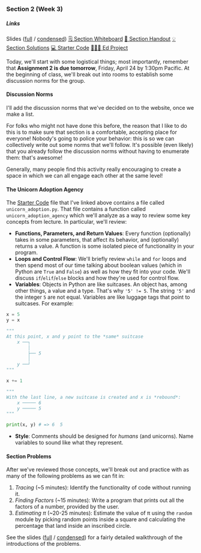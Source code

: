 ### Section 2 (Week 3)

<div class="card mb-3">
    <div class="card-body">
        <h5 class="card-title">Links</h5>
        <span class="card-link">
            Slides (<a href="https://drive.google.com/open?id=1IXpXkVh3DCMMTaqZy4q_CazC6t90g5gm">full</a> / <a href="https://drive.google.com/open?id=1kQ5CGqjlAlbnylLpp7v-tH72JF5mxG_h">condensed</a>)
        </span>
        <span class="card-link">
            <a href="https://drive.google.com/file/d/1G1ygqVOSG2zi_l2UEQJ8KJubPs_PZzE_/view?usp=sharing">&#128466; Section Whiteboard</a>
        </span>
        <span class="card-link">
            <a href="http://web.stanford.edu/class/cs106a/section/section2/section2.html">&#128221; Section Handout</a>
        </span>
        <span class="card-link">
            <a href="http://web.stanford.edu/class/cs106a/section/section2/section2-soln.html">&#128161; Section Solutions</a>
        </span>
        <span class="card-link">
            <a href="https://drive.google.com/open?id=1k3B9djMdFPox7gxVysigpcvGG8eKoWuC">&#128187; Starter Code</a>
        </span>
        <span class="card-link">
            <a href="https://us.edstem.org/courses/325/lessons/1113">&#128105;&#127998;&#8205;&#128187; Ed Project</a>
        </span>
    </div>
</div>

Today, we'll start with some logistical things; most importantly, remember that **Assignment 2 is due tomorrow**, Friday, April 24 by 1:30pm Pacific. At the beginning of class, we'll break out into rooms to establish some discussion norms for the group.

#### Discussion Norms
I'll add the discussion norms that we've decided on to the website, once we make a list. 

For folks who might not have done this before, the reason that I like to do this is to make sure that section is a comfortable, accepting place for everyone! Nobody's going to police your behavior: this is so we can collectively write out some norms that we'll follow. It's possible (even likely) that you already follow the discussion norms without having to enumerate them: that's awesome!

Generally, many people find this activity really encouraging to create a space in which we can all engage each other at the same level!

#### The Unicorn Adoption Agency
The [Starter Code](https://drive.google.com/open?id=1k3B9djMdFPox7gxVysigpcvGG8eKoWuC) file that I've linked above contains a file called `unicorn_adoption.py`. That file contains a function called `unicorn_adoption_agency` which we'll analyze as a way to review some key concepts from lecture. In particular, we'll review:
* **Functions, Parameters, and Return Values**: Every function (optionally) takes in some parameters, that affect its behavior, and (optionally) returns a value. A function is some isolated piece of functionality in your program.
* **Loops and Control Flow**: We'll briefly review `while` and `for` loops and then spend most of our time talking about boolean values (which in Python are `True` and `False`) as well as how they fit into your code. We'll discuss `if`/`elif`/`else` blocks and how they're used for control flow.
* **Variables**: Objects in Python are like suitcases. An object has, among other things, a value and a type. That's why `'5' != 5`. The string `'5'` and the integer `5` are not equal. Variables are like luggage tags that point to suitcases. For example:

```python
x = 5
y = x

"""
At this point, x and y point to the *same* suitcase
    x ──┐
        │
        ├── 5
        │
    y ──┘
"""

x += 1

"""
With the last line, a new suitcase is created and x is *rebound*:
    x ───── 6
    y ───── 5
"""

print(x, y) # => 6  5
```
* **Style**: Comments should be designed for *humans* (and unicorns). Name variables to sound like what they represent.

#### Section Problems
After we've reviewed those concepts, we'll break out and practice with as many of the following problems as we can fit in:

1. *Tracing* (~5 minutes): Identify the functionality of code without running it.
2. *Finding Factors* (~15 minutes): Write a program that prints out all the factors of a number, provided by the user.
3. *Estimating π* (~20-25 minutes): Estimate the value of π using the `random` module by picking random points inside a square and calculating the percentage that land inside an inscribed circle.

See the slides ([full](https://drive.google.com/open?id=1IXpXkVh3DCMMTaqZy4q_CazC6t90g5gm) / [condensed](https://drive.google.com/open?id=1kQ5CGqjlAlbnylLpp7v-tH72JF5mxG_h)) for a fairly detailed walkthrough of the introductions of the problems.
